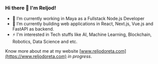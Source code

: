 ### Hi there 👋 I'm Reljod!

- 🔭 I’m currently working in Maya as a Fullstack Node.js Developer
- 🌱 I’m currently building web applications in React, Next.js, Vue.js and FastAPI as backend.
- ⚡ I'm interested in Tech stuffs like AI, Machine Learning, Blockchain, Robotics, Data Science and etc.

Know more about me at my website [www.reljodoreta.com](https://www.reljodoreta.com) *in progress*.

<!--
**Reljod/Reljod** is a ✨ _special_ ✨ repository because its `README.md` (this file) appears on your GitHub profile.

Here are some ideas to get you started:


-->
